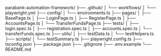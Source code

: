 parabank-automation-framework/
├── .github/
│   └── workflows/
│       └── playwright.yml
├── config/
│   └── environments.ts
├── pages/
│   ├── BasePage.ts
│   ├── LoginPage.ts
│   ├── RegisterPage.ts
│   ├── AccountsPage.ts
│   └── TransferFundsPage.ts
├── tests/
│   ├── login.spec.ts
│   ├── registration.spec.ts
│   ├── accounts.spec.ts
│   └── transferFunds.spec.ts
├── utils/
│   ├── testData.ts
│   └── testHelpers.ts
├── scripts/
│   └── testSummary.ts
├── playwright.config.ts
├── tsconfig.json
├── package.json
├── .gitignore
├── .env.example
└── README.md

